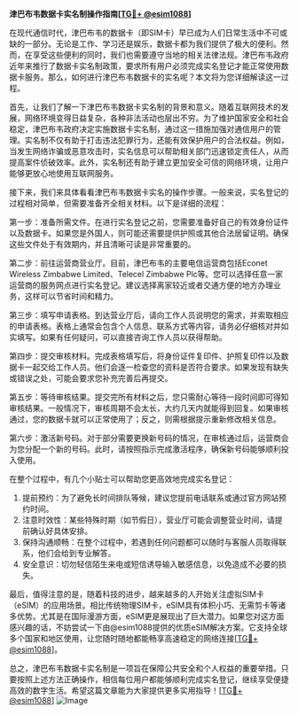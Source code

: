 **津巴布韦数据卡实名制操作指南[[TG💪+ @esim1088](https://t.me/s/esim1088)]**

在现代通信时代，津巴布韦的数据卡（即SIM卡）早已成为人们日常生活中不可或缺的一部分。无论是工作、学习还是娱乐，数据卡都为我们提供了极大的便利。然而，在享受这些便利的同时，我们也需要遵守当地的相关法律法规。津巴布韦政府近年来推行了数据卡实名制政策，要求所有用户必须完成实名登记才能正常使用数据卡服务。那么，如何进行津巴布韦数据卡的实名呢？本文将为您详细解读这一过程。

首先，让我们了解一下津巴布韦数据卡实名制的背景和意义。随着互联网技术的发展，网络环境变得日益复杂，各种非法活动也层出不穷。为了维护国家安全和社会稳定，津巴布韦政府决定实施数据卡实名制，通过这一措施加强对通信用户的管理。实名制不仅有助于打击违法犯罪行为，还能有效保护用户的合法权益。例如，当发生网络诈骗或恶意攻击时，实名信息可以帮助相关部门迅速锁定责任人，从而提高案件侦破效率。此外，实名制还有助于建立更加安全可信的网络环境，让用户能够更放心地使用互联网服务。

接下来，我们来具体看看津巴布韦数据卡实名的操作步骤。一般来说，实名登记的过程相对简单，但需要准备齐全相关材料。以下是详细的流程：

第一步：准备所需文件。在进行实名登记之前，您需要准备好自己的有效身份证件以及数据卡。如果您是外国人，则可能还需要提供护照或其他合法居留证明。确保这些文件处于有效期内，并且清晰可读是非常重要的。

第二步：前往运营商营业厅。目前，津巴布韦的主要电信运营商包括Econet Wireless Zimbabwe Limited、Telecel Zimbabwe Plc等。您可以选择任意一家运营商的服务网点进行实名登记。建议选择离家较近或者交通方便的地方办理业务，这样可以节省时间和精力。

第三步：填写申请表格。到达营业厅后，请向工作人员说明您的需求，并索取相应的申请表格。表格上通常会包含个人信息、联系方式等内容，请务必仔细核对并如实填写。如果有任何疑问，可以直接咨询工作人员以获得帮助。

第四步：提交审核材料。完成表格填写后，将身份证件复印件、护照复印件以及数据卡一起交给工作人员。他们会逐一检查您的资料是否符合要求。如果发现有缺失或错误之处，可能会要求您补充完善后再提交。

第五步：等待审核结果。提交完所有材料之后，您只需耐心等待一段时间即可得知审核结果。一般情况下，审核周期不会太长，大约几天内就能得到回复。如果审核通过，您的数据卡就可以正常使用了；反之，则需根据提示重新修改相关信息。

第六步：激活新号码。对于部分需要更换新号码的情况，在审核通过后，运营商会为您分配一个新的号码。此时，请按照指示完成激活程序，确保新号码能够顺利投入使用。

在整个过程中，有几个小贴士可以帮助您更高效地完成实名登记：

1. 提前预约：为了避免长时间排队等候，建议您提前电话联系或通过官方网站预约时间。
2. 注意时效性：某些特殊时期（如节假日），营业厅可能会调整营业时间，请提前确认好具体安排。
3. 保持沟通顺畅：在整个过程中，若遇到任何问题都可以随时与客服人员取得联系，他们会给到专业解答。
4. 安全意识：切勿轻信陌生来电或短信诱导输入敏感信息，以免造成不必要的损失。

最后，值得注意的是，随着科技的进步，越来越多的人开始关注虚拟SIM卡（eSIM）的应用场景。相比传统物理SIM卡，eSIM具有体积小巧、无需剪卡等诸多优势。尤其是在国际漫游方面，eSIM更是展现出了巨大潜力。如果您对这方面感兴趣的话，不妨尝试一下由@esim1088提供的优质eSIM解决方案。它支持全球多个国家和地区使用，让您随时随地都能畅享高速稳定的网络连接[[TG💪+ @esim1088](https://t.me/s/esim1088)]。

总之，津巴布韦数据卡实名制是一项旨在保障公共安全和个人权益的重要举措。只要按照上述方法正确操作，相信每位用户都能够顺利完成实名登记，继续享受便捷高效的数字生活。希望这篇文章能为大家提供更多实用指导！[[TG💪+ @esim1088](https://t.me/s/esim1088)] ![Image](https://i.postimg.cc/4NQfJmqS/Snipaste-2025-05-13-00-14-12.png)